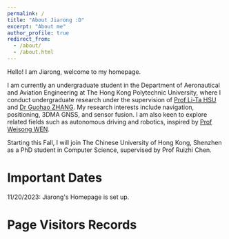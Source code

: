 ```yaml
---
permalink: /
title: "About Jiarong :D"
excerpt: "About me"
author_profile: true
redirect_from: 
  - /about/
  - /about.html
---
```



Hello! I am Jiarong, welcome to my homepage.

I am currently an undergraduate student in the Department of Aeronautical and Aviation Engineering at The Hong Kong Polytechnic University, where I conduct undergraduate research under the supervision of [Prof Li-Ta HSU](https://www.polyu.edu.hk/aae/people/academic-staff/dr-hsu-li-ta/) and [Dr Guohao ZHANG](https://www.polyu.edu.hk/aae/people/academic-staff/dr-zhang-guohao/). My research interests include navigation, positioning, 3DMA GNSS, and sensor fusion. I am also keen to explore related fields such as autonomous driving and robotics, inspired by [Prof Weisong WEN](https://www.polyu.edu.hk/aae/people/academic-staff/dr-wen-weisong/).

Starting this Fall, I will join The Chinese University of Hong Kong, Shenzhen as a PhD student in Computer Science, supervised by Prof Ruizhi Chen.


Important Dates
======
11/20/2023: Jiarong's Homepage is set up.

Page Visitors Records
======
<div id="clustrmaps-widget" style="width: 500px; height: 300px; float: left;">
    <script type="text/javascript" id="clustrmaps" src="//clustrmaps.com/map_v2.js?d=ng3WPvSCmikdN1duWfsgFHJQG8UkcSzdTkdRcBeKM8Q&cl=ffffff&w=a"></script>
</div>

